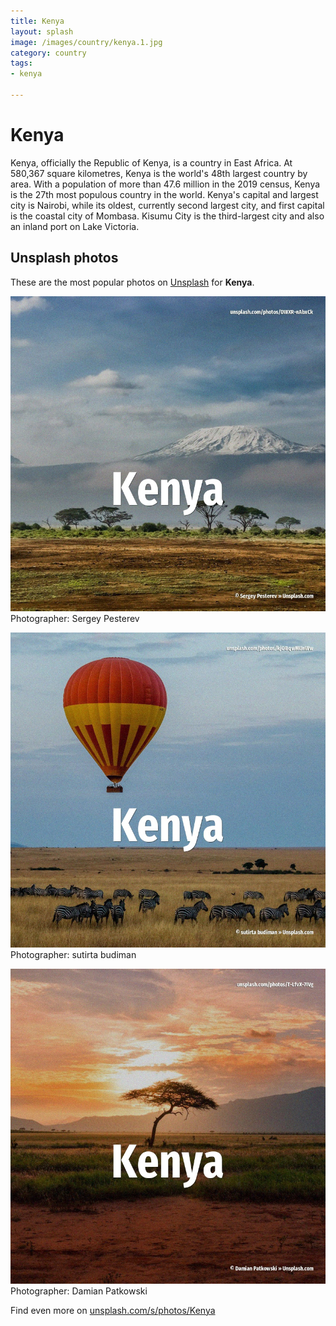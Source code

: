 ```yaml
---
title: Kenya
layout: splash
image: /images/country/kenya.1.jpg
category: country
tags:
- kenya

---
```

# Kenya

Kenya, officially the Republic of Kenya, is a country in East Africa. At 580,367 square kilometres, Kenya is the world's 48th largest country by area. With a population of more than 47.6 million in the 2019 census, Kenya is the 27th most populous  country in the world. Kenya's capital and largest city is Nairobi, while its oldest, currently second largest city, and  first capital is the coastal city of Mombasa. Kisumu City is the third-largest city and also an inland port on Lake Victoria. 

 
## Unsplash photos
These are the most popular photos on [Unsplash](https://unsplash.com) for **Kenya**.
 
![Kenya](/images/country/kenya.1.jpg)
Photographer:  Sergey Pesterev
 
![Kenya](/images/country/kenya.2.jpg)
Photographer:  sutirta budiman
 
![Kenya](/images/country/kenya.3.jpg)
Photographer:  Damian Patkowski
 
Find even more on [unsplash.com/s/photos/Kenya](https://unsplash.com/s/photos/Kenya)
 
